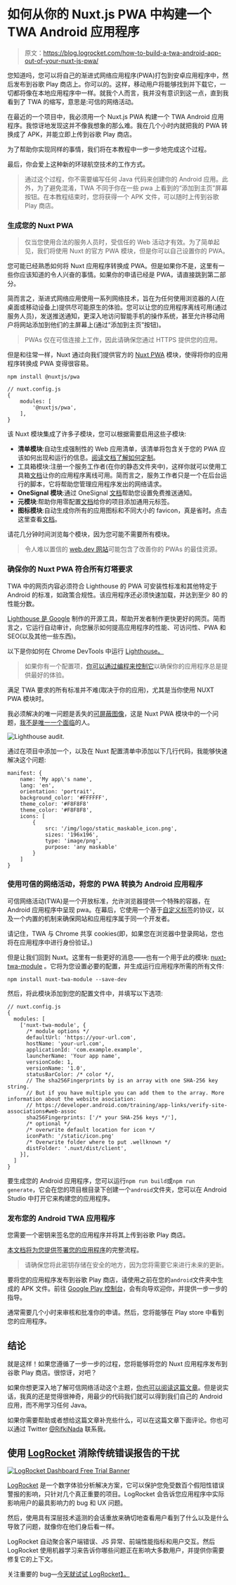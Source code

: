 # 如何从你的 Nuxt.js PWA 中构建一个 TWA Android 应用程序

> 原文：<https://blog.logrocket.com/how-to-build-a-twa-android-app-out-of-your-nuxt-js-pwa/>

您知道吗，您可以将自己的渐进式网络应用程序(PWA)打包到安卓应用程序中，然后发布到谷歌 Play 商店上。你可以的。这样，移动用户将能够找到并下载它，一切都将像在本地应用程序中一样。就我个人而言，我并没有意识到这一点，直到我看到了 TWA 的缩写，意思是:可信的网络活动。

在最近的一个项目中，我必须用一个 Nuxt.js PWA 构建一个 TWA Android 应用程序。我惊讶地发现这并不像我想象的那么难。我在几个小时内就把我的 PWA 转换成了 APK，并能立即上传到谷歌 Play 商店。

为了帮助你实现同样的事情，我们将在本教程中一步一步地完成这个过程。

最后，你会爱上这种新的环球航空技术的工作方式。

> 通过这个过程，你不需要编写任何 Java 代码来创建你的 Android 应用。此外，为了避免混淆，TWA 不同于你在一些 pwa 上看到的“添加到主页”屏幕按钮。在本教程结束时，您将获得一个 APK 文件，可以随时上传到谷歌 Play 商店。

### 生成您的 Nuxt PWA

> 仅当您使用合法的服务人员时，受信任的 Web 活动才有效。为了简单起见，我们将使用 Nuxt 的官方 PWA 模块，但是你可以自己设置你的 PWA。

您可能已经熟悉如何将 Nuxt 应用程序转换成 PWA。但是如果你不是，这里有一些你应该知道的令人兴奋的事情。如果你的申请已经是 PWA，请直接跳到第二部分。

简而言之，渐进式网络应用使用一系列网络技术，旨在为任何使用浏览器的人(在桌面或移动设备上)提供尽可能原生的体验。您可以让您的应用程序离线可用(通过服务人员)，发送推送通知，更深入地访问智能手机的操作系统，甚至允许移动用户将网站添加到他们的主屏幕上(通过“添加到主页”按钮)。

> PWAs 仅在可信连接上工作，因此请确保您通过 HTTPS 提供您的应用。

但是和往常一样，Nuxt 通过向我们提供官方的 [Nuxt PWA](https://pwa.nuxtjs.org/) 模块，使得将你的应用程序转换成 PWA 变得很容易。

```
npm install @nuxtjs/pwa
```

```
// nuxt.config.js
{
    modules: [
        '@nuxtjs/pwa',
    ],
}
```

该 Nuxt 模块集成了许多子模块，您可以根据需要启用这些子模块:

*   **清单模块**:自动生成强制性的 Web 应用清单，该清单将包含关于您的 PWA 应该如何出现和运行的信息。[阅读文档了解如何定制](https://pwa.nuxtjs.org/manifest)。
*   工具箱模块:注册一个服务工作者(在你的静态文件夹中)，这样你就可以使用工具箱[文档](https://pwa.nuxtjs.org/workbox)让你的应用程序离线可用。简而言之，服务工作者只是一个在后台运行的脚本，它将帮助您管理应用程序发出的网络请求。
*   **OneSignal 模块**:通过 OneSignal [文档](https://github.com/nuxt-community/onesignal-module)帮助您设置免费推送通知。
*   **元模块**:帮助你用零配置[文档](https://pwa.nuxtjs.org/meta)给你的项目添加通用元标签。
*   **图标模块**:自动生成你所有的应用图标和不同大小的 favicon，真是省时。点击这里查看[文档](https://pwa.nuxtjs.org/icon)。

请花几分钟时间浏览每个模块，因为您可能不需要所有模块。

> 令人难以置信的 [web.dev 网站](https://web.dev/)可能包含了改善你的 PWAs 的最佳资源。

### 确保你的 Nuxt PWA 符合所有灯塔要求

TWA 中的网页内容必须符合 Lighthouse 的 PWA 可安装性标准和其他特定于 Android 的标准，如政策合规性。该应用程序还必须快速加载，并达到至少 80 的性能分数。

[Lighthouse 是 Google](https://developers.google.com/web/tools/lighthouse) 制作的开源工具，帮助开发者制作更快更好的网页。简而言之，它运行自动审计，向您展示如何提高应用程序的性能、可访问性、PWA 和 SEO(以及其他一些东西)。

以下是你如何在 Chrome DevTools 中运行 [Lighthouse。](https://developers.google.com/web/tools/lighthouse#devtools)

> 如果你有一个配置项，[你可以通过编程来控制它](https://developers.google.com/web/tools/lighthouse#devtools)以确保你的应用程序总是提供最好的体验。

满足 TWA 要求的所有标准并不难(取决于你的应用)，尤其是当你使用 NUXT PWA 模块时。

我必须解决的唯一问题是丢失的[可屏蔽图像](https://web.dev/maskable-icon/)，这是 Nuxt PWA 模块中的一个问题，[我不是唯一一个面临](https://github.com/nuxt-community/pwa-module/issues/259)的人。

![Lighthouse audit.](img/17350e3d40d9711f8ceb2ad9abf2154a.png)

通过在项目中添加一个，以及在 Nuxt 配置清单中添加以下几行代码，我能够快速解决这个问题:

```
manifest: {
    name: 'My app\'s name',
    lang: 'en',
    orientation: 'portrait',
    background_color: '#FFFFFF',
    theme_color: '#F8F8F8'
    theme_color: '#F8F8F8',
    icons: [
        {
            src: '/img/logo/static_maskable_icon.png',
            sizes: '196x196',
            type: 'image/png',
            purpose: 'any maskable'
        }
    ]
}
```

### 使用可信的网络活动，将您的 PWA 转换为 Android 应用程序

可信网络活动(TWA)是一个开放标准，允许浏览器提供一个特殊的容器，在 Android 应用程序中呈现 pwa。在幕后，它使用一个基于[自定义标签](https://developer.chrome.com/multidevice/android/customtabs)的协议，以及一个内置的机制来确保网站和应用程序属于同一个开发者。

请记住，TWA 与 Chrome 共享 cookies(即，如果您在浏览器中登录网站，您也将在应用程序中进行身份验证。)

但是让我们回到 Nuxt。这里有一些更好的消息——也有一个用于此的模块: [nuxt-twa-module](https://github.com/voorhoede/nuxt-twa-module) 。它将为您设置必要的配置，并生成运行应用程序所需的所有文件:

```
npm install nuxt-twa-module --save-dev
```

然后，将此模块添加到您的配置文件中，并填写以下选项:

```
// nuxt.config.js
{
  modules: [
    ['nuxt-twa-module', {
      /* module options */
      defaultUrl: 'https://your-url.com',
      hostName: 'your-url.com',
      applicationId: 'com.example.example',
      launcherName: 'Your app name',
      versionCode: 1,
      versionName: '1.0',
      statusBarColor: /* color */,
      // The sha256Fingerprints by is an array with one SHA-256 key string.
      // But if you have multiple you can add them to the array. More information about the website asociation:
      // https://developer.android.com/training/app-links/verify-site-associations#web-assoc
      sha256Fingerprints: ['/* your SHA-256 keys */'],
      /* optional */
      /* overwrite default location for icon */
      iconPath: '/static/icon.png'
      /* Overwrite folder where to put .wellknown */
      distFolder: '.nuxt/dist/client',
    }],
  ]
}
```

要生成您的 Android 应用程序，您可以运行`npm run build`或`npm run generate`，它会在您的项目根目录下创建一个`android`文件夹，您可以在 Android Studio 中打开它来构建您的应用程序。

### 发布您的 Android TWA 应用程序

您需要一个密钥来签名您的应用程序并将其上传到谷歌 Play 商店。

[本文档将为您提供签署您的应用程序](https://developer.android.com/studio/publish/app-signing)的完整流程。

> 请确保您将此密钥存储在安全的地方，因为您将需要它来进行未来的更新。

要将您的应用程序发布到谷歌 Play 商店，请使用之前在您的`android`文件夹中生成的 APK 文件。前往 [Google Play 控制台](https://play.google.com/apps/publish/signup/)，会有向导欢迎你，并提供一步一步的指导。

通常需要几个小时来审核和批准你的申请。然后，您将能够在 Play store 中看到您的应用程序。

## 结论

就是这样！如果您遵循了一步一步的过程，您将能够将您的 Nuxt 应用程序发布到谷歌 Play 商店。很惊讶，对吧？

如果你想更深入地了解可信网络活动这个主题，[你也可以阅读这篇文章](https://developers.google.com/web/android/trusted-web-activity)。但是说实话，我真的还是觉得很神奇，用最少的代码我们就可以得到我们自己的 Android 应用，而不用学习任何 Java。

如果你需要帮助或者想给这篇文章补充些什么，可以在这篇文章下面评论。你也可以通过 Twitter [@RifkiNada](https://twitter.com/RifkiNada) 联系我。

## 使用 [LogRocket](https://lp.logrocket.com/blg/signup) 消除传统错误报告的干扰

[![LogRocket Dashboard Free Trial Banner](img/d6f5a5dd739296c1dd7aab3d5e77eeb9.png)](https://lp.logrocket.com/blg/signup)

[LogRocket](https://lp.logrocket.com/blg/signup) 是一个数字体验分析解决方案，它可以保护您免受数百个假阳性错误警报的影响，只针对几个真正重要的项目。LogRocket 会告诉您应用程序中实际影响用户的最具影响力的 bug 和 UX 问题。

然后，使用具有深层技术遥测的会话重放来确切地查看用户看到了什么以及是什么导致了问题，就像你在他们身后看一样。

LogRocket 自动聚合客户端错误、JS 异常、前端性能指标和用户交互。然后 LogRocket 使用机器学习来告诉你哪些问题正在影响大多数用户，并提供你需要修复它的上下文。

关注重要的 bug—[今天就试试 LogRocket】。](https://lp.logrocket.com/blg/signup-issue-free)